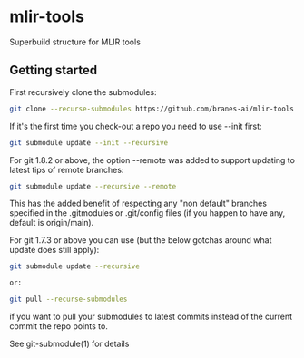 # mlir-tools
Superbuild structure for MLIR tools

## Getting started

First recursively clone the submodules:

```bash
git clone --recurse-submodules https://github.com/branes-ai/mlir-tools
```

If it's the first time you check-out a repo you need to use --init first:

```bash
git submodule update --init --recursive
```

For git 1.8.2 or above, the option --remote was added to support updating to latest tips of remote branches:

```bash
git submodule update --recursive --remote
```

This has the added benefit of respecting any "non default" branches specified in the .gitmodules or .git/config files (if you happen to have any, default is origin/main).

For git 1.7.3 or above you can use (but the below gotchas around what update does still apply):

```bash
git submodule update --recursive

or:

git pull --recurse-submodules
```

if you want to pull your submodules to latest commits instead of the current commit the repo points to.

See git-submodule(1) for details
